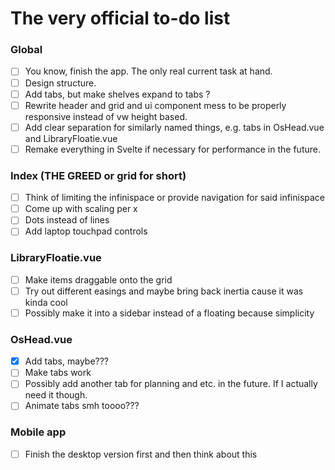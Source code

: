 # The very official to-do list
### Global
- [ ] You know, finish the app. The only real current task at hand.
- [ ] Design structure.
- [ ] Add tabs, but make shelves expand to tabs ? 
- [ ] Rewrite header and grid and ui component mess to be properly responsive instead of vw height based.
- [ ] Add clear separation for similarly named things, e.g. tabs in OsHead.vue and LibraryFloatie.vue
- [ ] Remake everything in Svelte if necessary for performance in the future.
### Index (THE GREED or grid for short)
- [ ] Think of limiting the infinispace or provide navigation for said infinispace
- [ ] Come up with scaling per x 
- [ ] Dots instead of lines
- [ ] Add laptop touchpad controls
### LibraryFloatie.vue
- [ ] Make items draggable onto the grid
- [ ] Try out different easings and maybe bring back inertia cause it was kinda cool
- [ ] Possibly make it into a sidebar instead of a floating because simplicity
### OsHead.vue
- [x] Add tabs, maybe???
- [ ] Make tabs work
- [ ] Possibly add another tab for planning and etc. in the future. If I actually need it though.
- [ ] Animate tabs smh toooo???

### Mobile app
- [ ] Finish the desktop version first and then think about this